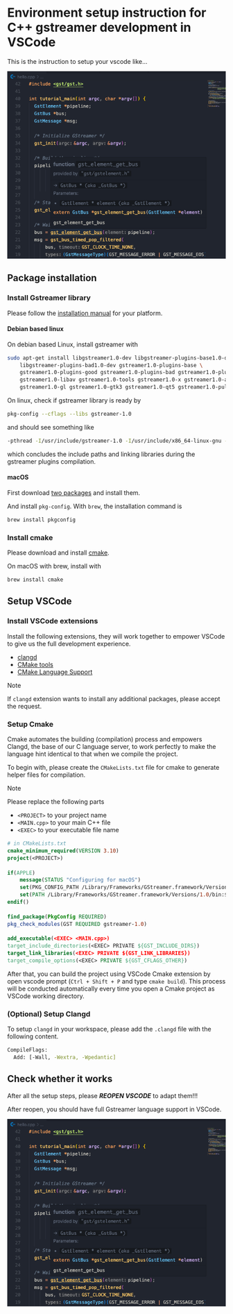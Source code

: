 # Environment setup instruction for C++ gstreamer development in VSCode

This is the instruction to setup your vscode like...

![Demo](./demo.png)

## Package installation

### Install Gstreamer library

Please follow the [installation manual](https://gstreamer.freedesktop.org/documentation/installing/index.html?gi-language=c) for your platform.

#### Debian based linux

On debian based Linux, install gstreamer with

```bash
sudo apt-get install libgstreamer1.0-dev libgstreamer-plugins-base1.0-dev \
    libgstreamer-plugins-bad1.0-dev gstreamer1.0-plugins-base \
    gstreamer1.0-plugins-good gstreamer1.0-plugins-bad gstreamer1.0-plugins-ugly \
    gstreamer1.0-libav gstreamer1.0-tools gstreamer1.0-x gstreamer1.0-alsa \
    gstreamer1.0-gl gstreamer1.0-gtk3 gstreamer1.0-qt5 gstreamer1.0-pulseaudio
```

On linux, check if gstreamer library is ready by

```bash
pkg-config --cflags --libs gstreamer-1.0
```

and should see something like

```bash
-pthread -I/usr/include/gstreamer-1.0 -I/usr/include/x86_64-linux-gnu -I/usr/include/glib-2.0 -I/usr/lib/x86_64-linux-gnu/glib-2.0/include -lgstreamer-1.0 -lgobject-2.0 -lglib-2.0
```

which concludes the include paths and linking libraries during the gstreamer plugins compilation.

#### macOS

First download [two packages](https://gstreamer.freedesktop.org/download/#macos) and install them.

And install `pkg-config`. With `brew`, the installation command is

```bash
brew install pkgconfig
```

### Install cmake

Please download and install [cmake](https://cmake.org/download/).

On macOS with brew, install with

```bash
brew install cmake
```

## Setup VSCode

### Install VSCode extensions

Install the following extensions, they will work together to empower VSCode to give us the full development experience.

* [clangd](https://marketplace.visualstudio.com/items?itemName=llvm-vs-code-extensions.vscode-clangd)
* [CMake tools](https://marketplace.visualstudio.com/items?itemName=ms-vscode.cmake-tools)
* [CMake Language Support](https://marketplace.visualstudio.com/items?itemName=josetr.cmake-language-support-vscode)

> [!NOTE]
> If `clangd` extension wants to install any additional packages, please accept the request.

### Setup Cmake

Cmake automates the building (compilation) process and empowers Clangd, the base of our C language server, to work perfectly to make the language hint identical to that when we compile the project.

To begin with, please create the `CMakeLists.txt` file for cmake to generate helper files for compilation.

> [!NOTE]
> Please replace the following parts
> * `<PROJECT>` to your project name
> * `<MAIN.cpp>` to your main C++ file
> * `<EXEC>` to your executable file name

```cmake
# in CMakeLists.txt
cmake_minimum_required(VERSION 3.10)
project(<PROJECT>)

if(APPLE)
    message(STATUS "Configuring for macOS")
    set(PKG_CONFIG_PATH /Library/Frameworks/GStreamer.framework/Versions/1.0/lib/pkgconfig)
    set(PATH /Library/Frameworks/GStreamer.framework/Versions/1.0/bin:$PATH)
endif()

find_package(PkgConfig REQUIRED)
pkg_check_modules(GST REQUIRED gstreamer-1.0)

add_executable(<EXEC> <MAIN.cpp>)
target_include_directories(<EXEC> PRIVATE ${GST_INCLUDE_DIRS})
target_link_libraries(<EXEC> PRIVATE ${GST_LINK_LIBRARIES})
target_compile_options(<EXEC> PRIVATE ${GST_CFLAGS_OTHER})
```

After that, you can build the project using VSCode Cmake extension by open vscode prompt (`Ctrl + Shift + P` and type `cmake build`). This process will be conducted automatically every time you open a Cmake project as VSCode working directory.

### (Optional) Setup Clangd

To setup `clangd` in your workspace, please add the `.clangd` file with the following content.

```bash
CompileFlags:
  Add: [-Wall, -Wextra, -Wpedantic]
```

## Check whether it works

After all the setup steps, please ***REOPEN VSCODE*** to adapt them!!!

After reopen, you should have full Gstreamer language support in VSCode.

![Demo](demo.png)
